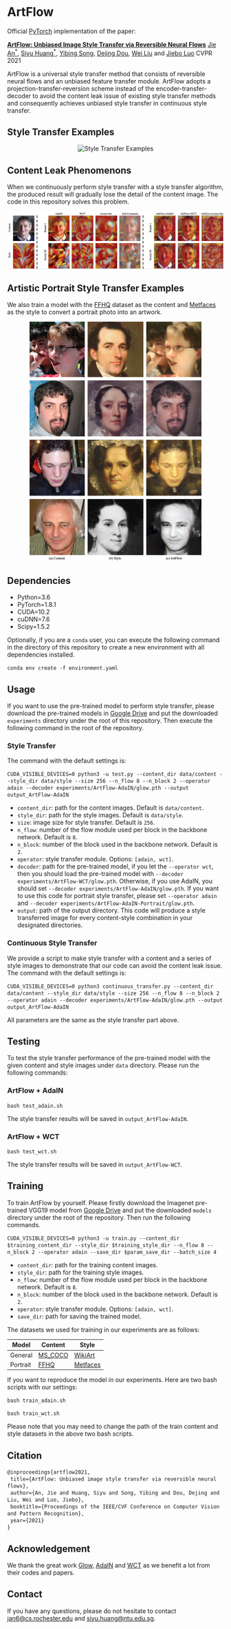 # ArtFlow
Official [PyTorch](https://pytorch.org) implementation of the paper:

[**ArtFlow: Unbiased Image Style Transfer via Reversible Neural Flows**](arxiv_link) 
[Jie An<sup>*</sup>](https://www.cs.rochester.edu/u/jan6/), [Siyu Huang<sup>*</sup>](https://siyuhuang.github.io), [Yibing Song](https://ybsong00.github.io), [Dejing Dou](https://ix.cs.uoregon.edu/~dou/), [Wei Liu](https://sse.cuhk.edu.cn/en/faculty/liuwei) and [Jiebo Luo](https://www.cs.rochester.edu/u/jluo/) 
CVPR 2021

ArtFlow is a universal style transfer method that consists of reversible neural flows and an unbiased feature transfer module. ArtFlow adopts a projection-transfer-reversion scheme instead of the encoder-transfer-decoder to avoid the content leak issue of existing style transfer methods and consequently achieves unbiased style transfer in continuous style transfer.

## Style Transfer Examples
<p align='center'>
 <img alt='Style Transfer Examples' src='figs/result.png'>
</p>

## Content Leak Phenomenons
When we continuously perform style transfer with a style transfer algorithm, the produced result will gradually lose the detail of the content image. The code in this repository solves this problem.

<p align='center'>
 <img alt='Content Leak Phenomenons' src='figs/leak_compare.png'>
</p>

## Artistic Portrait Style Transfer Examples
We also train a model with the [FFHQ](https://github.com/NVlabs/ffhq-dataset) dataset as the content and [Metfaces](https://github.com/NVlabs/metfaces-dataset) as the style to convert a portrait photo into an artwork.
<p align='center'>
 <img alt='Portrait Style Transfer' src='figs/portrait.png' width='400'>
</p>

## Dependencies
* Python=3.6
* PyTorch=1.8.1
* CUDA=10.2
* cuDNN=7.6
* Scipy=1.5.2
 
Optionally, if you are a `conda` user, you can execute the following command in the directory of this repository to create a new environment with all dependencies installed.
```
conda env create -f environment.yaml
```

## Usage
If you want to use the pre-trained model to perform style transfer, please download the pre-trained models in [Google Drive](https://drive.google.com/drive/folders/1w2fHgSBYwjplfeCXI8eOGYpi69CpJBTE?usp=sharing) and put the downloaded `experiments` directory under the root of this repository. Then execute the following command in the root of the repository.

### Style Transfer
The command with the default settings is:
```
CUDA_VISIBLE_DEVICES=0 python3 -u test.py --content_dir data/content --style_dir data/style --size 256 --n_flow 8 --n_block 2 --operator adain --decoder experiments/ArtFlow-AdaIN/glow.pth --output output_ArtFlow-AdaIN
```

* `content_dir`: path for the content images. Default is `data/content`.
* `style_dir`: path for the style images. Default is `data/style`.
* `size`: image size for style transfer. Default is `256`.
* `n_flow`: number of the flow module used per block in the backbone network. Default is `8`.
* `n_block`: number of the block used in the backbone network. Default is `2`.
* `operator`: style transfer module. Options: `[adain, wct]`.
* `decoder`: path for the pre-trained model, if you let the `--operator wct`, then you should load the pre-trained model with `--decoder experiments/ArtFlow-WCT/glow.pth`. Otherwise, if you use AdaIN, you should set `--decoder experiments/ArtFlow-AdaIN/glow.pth`. If you want to use this code for portrait style transfer, please set `--operator adain` and `--decoder experiments/ArtFlow-AdaIN-Portrait/glow.pth`.
* `output`: path of the output directory. This code will produce a style transferred image for every content-style combination in your designated directories.

### Continuous Style Transfer
We provide a script to make style transfer with a content and a series of style images to demonstrate that our code can avoid the content leak issue. The command with the default settings is:
```
CUDA_VISIBLE_DEVICES=0 python3 continuous_transfer.py --content_dir data/content --style_dir data/style --size 256 --n_flow 8 --n_block 2 --operator adain --decoder experiments/ArtFlow-AdaIN/glow.pth --output output_ArtFlow-AdaIN
```
All parameters are the same as the style transfer part above.

## Testing
To test the style transfer performance of the pre-trained model with the given content and style images under `data` directory. Please run the following commands:
### ArtFlow + AdaIN
```
bash test_adain.sh
```
The style transfer results will be saved in `output_ArtFlow-AdaIN`.

### ArtFlow + WCT
```
bash test_wct.sh
```
The style transfer results will be saved in `output_ArtFlow-WCT`.

## Training
To train ArtFlow by yourself. Please firstly download the Imagenet pre-trained VGG19 model from [Google Drive](https://drive.google.com/drive/folders/1ecTshAlTsLf7i3oyN2ntyEPEeIoxUDu9?usp=sharing) and put the downloaded `models` directory under the root of the repository. Then run the following commands.
```
CUDA_VISIBLE_DEVICES=0 python3 -u train.py --content_dir $training_content_dir --style_dir $training_style_dir --n_flow 8 --n_block 2 --operator adain --save_dir $param_save_dir --batch_size 4
```

* `content_dir`: path for the training content images.
* `style_dir`: path for the training style images.
* `n_flow`: number of the flow module used per block in the backbone network. Default is `8`.
* `n_block`: number of the block used in the backbone network. Default is `2`.
* `operator`: style transfer module. Options: `[adain, wct]`.
* `save_dir`: path for saving the trained model.

The datasets we used for training in our experiments are as follows:

| Model | Content | Style |
| ---- | ---- | ---- |
| General | [MS_COCO](http://images.cocodataset.org/zips/train2014.zip) | [WikiArt](https://github.com/cs-chan/ArtGAN/tree/master/WikiArt%20Dataset) |
| Portrait | [FFHQ](https://github.com/NVlabs/ffhq-dataset) | [Metfaces](https://github.com/NVlabs/metfaces-dataset) |

If you want to reproduce the model in our experiments. Here are two bash scripts with our settings:
```
bash train_adain.sh
```
```
bash train_wct.sh
```
Please note that you may need to change the path of the train content and style datasets in the above two bash scripts.

## Citation
```
@inproceedings{artflow2021,
 title={ArtFlow: Unbiased image style transfer via reversible neural flows},
 author={An, Jie and Huang, Siyu and Song, Yibing and Dou, Dejing and Liu, Wei and Luo, Jiebo},
 booktitle={Proceedings of the IEEE/CVF Conference on Computer Vision and Pattern Recognition},
 year={2021}
}
```

## Acknowledgement
We thank the great work [Glow](https://github.com/openai/glow), [AdaIN](https://github.com/xunhuang1995/AdaIN-style) and [WCT](https://github.com/Yijunmaverick/UniversalStyleTransfer) as we benefit a lot from their codes and papers.

## Contact
If you have any questions, please do not hesitate to contact <jan6@cs.rochester.edu> and <siyu.huang@ntu.edu.sg>.

